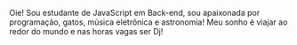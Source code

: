 Oie! Sou estudante de JavaScript em Back-end, sou apaixonada por programação, gatos, música eletrônica e astronomia!
Meu sonho é viajar ao redor do mundo e nas horas vagas ser Dj!
